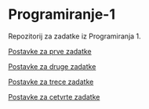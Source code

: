 # Programiranje-1
Repozitorij za zadatke iz Programiranja 1. 

[Postavke za prve zadatke](https://github.com/saranur/Programiranje-1/tree/main/Postavke%20za%20prve%20zadatke)

[Postavke za druge zadatke](https://github.com/saranur/Programiranje-1/tree/main/Postavke%20za%20druge%20zadatke)

[Postavke za trece zadatke](https://github.com/saranur/Programiranje-1/tree/main/Postavke%20za%20trece%20zadatke)

[Postavke za cetvrte zadatke](https://github.com/saranur/Programiranje-1/blob/main/Cetvrti%20zadaci%20code/Postavke%20za%20cetvrte%20zadatke.md)

